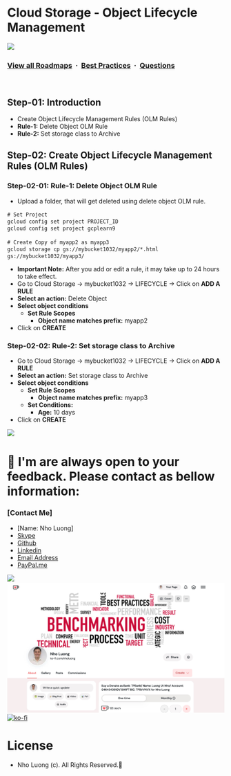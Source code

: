 # Cloud Storage - Object Lifecycle Management

![](https://i.imgur.com/waxVImv.png)
### [View all Roadmaps](https://github.com/nholuongut/all-roadmaps) &nbsp;&middot;&nbsp; [Best Practices](https://github.com/nholuongut/all-roadmaps/blob/main/public/best-practices/) &nbsp;&middot;&nbsp; [Questions](https://www.linkedin.com/in/nholuong/)
<br/>

## Step-01: Introduction
- Create Object Lifecycle Management Rules (OLM Rules)
- **Rule-1:** Delete Object OLM Rule
- **Rule-2:** Set storage class to Archive

## Step-02: Create Object Lifecycle Management Rules (OLM Rules)
### Step-02-01: Rule-1: Delete Object OLM Rule
- Upload a folder, that will get deleted using delete object OLM rule.
```t
# Set Project
gcloud config set project PROJECT_ID
gcloud config set project gcplearn9

# Create Copy of myapp2 as myapp3
gcloud storage cp gs://mybucket1032/myapp2/*.html gs://mybucket1032/myapp3/
```
- **Important Note:** After you add or edit a rule, it may take up to 24 hours to take effect.
- Go to Cloud Storage -> mybucket1032 -> LIFECYCLE -> Click on **ADD A RULE**
- **Select an action:** Delete Object
- **Select object conditions**
  - **Set Rule Scopes**
    - **Object name matches prefix:** myapp2
- Click on **CREATE**  

### Step-02-02: Rule-2: Set storage class to Archive
- Go to Cloud Storage -> mybucket1032 -> LIFECYCLE -> Click on **ADD A RULE**
- **Select an action:** Set storage class to Archive
- **Select object conditions**
  - **Set Rule Scopes**
    - **Object name matches prefix:** myapp3
  - **Set Conditions:**
    - **Age:** 10 days    
- Click on **CREATE**  

![](https://i.i/Users/nholu/Documents/Donate.png/Users/nholu/Documents/Donate.pngmgur.com/waxVImv.png)
# 🚀 I'm are always open to your feedback.  Please contact as bellow information:
### [Contact Me]
* [Name: Nho Luong]
* [Skype](luongutnho_skype)
* [Github](https://github.com/nholuongut/)
* [Linkedin](https://www.linkedin.com/in/nholuong/)
* [Email Address](luongutnho@hotmail.com)
* [PayPal.me](https://www.paypal.com/paypalme/nholuongut)

![](https://i.imgur.com/waxVImv.png)
![](Donate.png)
[![ko-fi](https://ko-fi.com/img/githubbutton_sm.svg)](https://ko-fi.com/nholuong)

# License
* Nho Luong (c). All Rights Reserved.🌟
